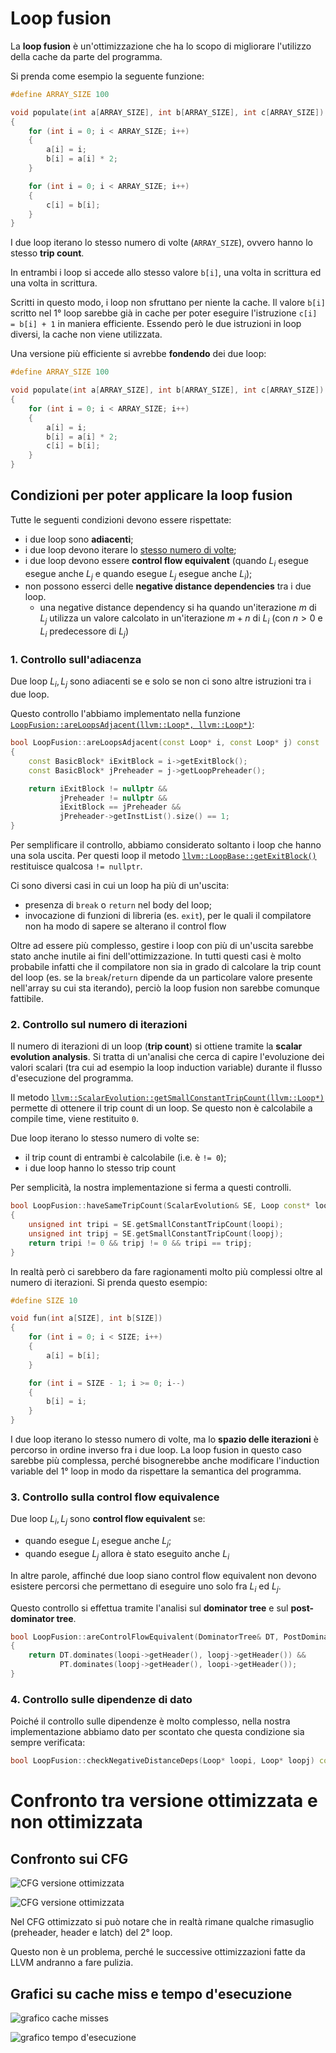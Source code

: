 # Loop fusion

La **loop fusion** è un'ottimizzazione che ha lo scopo di migliorare l'utilizzo della cache da parte del programma.

Si prenda come esempio la seguente funzione:

``` c
#define ARRAY_SIZE 100

void populate(int a[ARRAY_SIZE], int b[ARRAY_SIZE], int c[ARRAY_SIZE])
{
    for (int i = 0; i < ARRAY_SIZE; i++)
    {
        a[i] = i;
        b[i] = a[i] * 2;
    }

    for (int i = 0; i < ARRAY_SIZE; i++)
    {
        c[i] = b[i];
    }
}
```

I due loop iterano lo stesso numero di volte (`ARRAY_SIZE`), ovvero hanno lo stesso **trip count**.

In entrambi i loop si accede allo stesso valore `b[i]`, una volta in scrittura ed una volta in scrittura.

Scritti in questo modo, i loop non sfruttano per niente la cache. Il valore `b[i]` scritto nel 1° loop sarebbe già in cache per poter eseguire l'istruzione `c[i] = b[i] + 1` in maniera efficiente. Essendo però le due istruzioni in loop diversi, la cache non viene utilizzata.

Una versione più efficiente si avrebbe **fondendo** dei due loop:
``` c
#define ARRAY_SIZE 100

void populate(int a[ARRAY_SIZE], int b[ARRAY_SIZE], int c[ARRAY_SIZE])
{
    for (int i = 0; i < ARRAY_SIZE; i++)
    {
        a[i] = i;
        b[i] = a[i] * 2;
        c[i] = b[i];
    }
}
```

## Condizioni per poter applicare la loop fusion

Tutte le seguenti condizioni devono essere rispettate:

- i due loop sono **adiacenti**;
- i due loop devono iterare lo <u>stesso numero di volte</u>;
- i due loop devono essere **control flow equivalent** (quando $L_i$ esegue esegue anche $L_j$ e quando esegue $L_j$ esegue anche $L_i$);
- non possono esserci delle **negative distance dependencies** tra i due loop.
  - una negative distance dependency si ha quando un'iterazione $m$ di $L_j$ utilizza un valore calcolato in un'iterazione $m + n$ di $L_i$ (con $n > 0$ e $L_i$ predecessore di $L_j$)

### 1. Controllo sull'adiacenza

Due loop $L_i, L_j$ sono adiacenti se e solo se non ci sono altre istruzioni tra i due loop.

Questo controllo l'abbiamo implementato nella funzione [`LoopFusion::areLoopsAdjacent(llvm::Loop*, llvm::Loop*)`](https://github.com/rickysixx/Linguaggi-e-Compilatori-2022-2023/blob/LoopFusion/LoopFusion/lib/LoopFusion.cpp#LL53C24-L53C24):

``` c++
bool LoopFusion::areLoopsAdjacent(const Loop* i, const Loop* j) const
{
    const BasicBlock* iExitBlock = i->getExitBlock();
    const BasicBlock* jPreheader = j->getLoopPreheader();

    return iExitBlock != nullptr &&
           jPreheader != nullptr &&
           iExitBlock == jPreheader &&
           jPreheader->getInstList().size() == 1;
}
```

Per semplificare il controllo, abbiamo considerato soltanto i loop che hanno una sola uscita. Per questi loop il metodo [`llvm::LoopBase::getExitBlock()`](https://llvm.org/doxygen/classllvm_1_1LoopBase.html#ab48af53a5000ecede46c76dabb4578d2) restituisce qualcosa `!= nullptr`.

Ci sono diversi casi in cui un loop ha più di un'uscita:
- presenza di `break` o `return` nel body del loop;
- invocazione di funzioni di libreria (es. `exit`), per le quali il compilatore non ha modo di sapere se alterano il control flow

Oltre ad essere più complesso, gestire i loop con più di un'uscita sarebbe stato anche inutile ai fini dell'ottimizzazione. In tutti questi casi è molto probabile infatti che il compilatore non sia in grado di calcolare la trip count del loop (es. se la `break`/`return` dipende da un particolare valore presente nell'array su cui sta iterando), perciò la loop fusion non sarebbe comunque fattibile.

### 2. Controllo sul numero di iterazioni

Il numero di iterazioni di un loop (**trip count**) si ottiene tramite la **scalar evolution analysis**. Si tratta di un'analisi che cerca di capire l'evoluzione dei valori scalari (tra cui ad esempio la loop induction variable) durante il flusso d'esecuzione del programma.

Il metodo [`llvm::ScalarEvolution::getSmallConstantTripCount(llvm::Loop*)`](https://llvm.org/doxygen/classllvm_1_1ScalarEvolution.html#abec0c616087c002528fcf80c6583eadd) permette di ottenere il trip count di un loop. Se questo non è calcolabile a compile time, viene restituito `0`.

Due loop iterano lo stesso numero di volte se:
- il trip count di entrambi è calcolabile (i.e. è `!= 0`);
- i due loop hanno lo stesso trip count

Per semplicità, la nostra implementazione si ferma a questi controlli.

``` c++
bool LoopFusion::haveSameTripCount(ScalarEvolution& SE, Loop const* loopi, Loop const* loopj) const
{
    unsigned int tripi = SE.getSmallConstantTripCount(loopi);
    unsigned int tripj = SE.getSmallConstantTripCount(loopj);
    return tripi != 0 && tripj != 0 && tripi == tripj;
}
```

In realtà però ci sarebbero da fare ragionamenti molto più complessi oltre al numero di iterazioni. Si prenda questo esempio:

``` c
#define SIZE 10

void fun(int a[SIZE], int b[SIZE])
{
    for (int i = 0; i < SIZE; i++)
    {
        a[i] = b[i];
    }

    for (int i = SIZE - 1; i >= 0; i--)
    {
        b[i] = i;
    }
}
```

I due loop iterano lo stesso numero di volte, ma lo **spazio delle iterazioni** è percorso in ordine inverso fra i due loop. La loop fusion in questo caso sarebbe più complessa, perché bisognerebbe anche modificare l'induction variable del 1° loop in modo da rispettare la semantica del programma.

### 3. Controllo sulla control flow equivalence

Due loop $L_i, L_j$ sono **control flow equivalent** se:
- quando esegue $L_i$ esegue anche $L_j$;
- quando esegue $L_j$ allora è stato eseguito anche $L_i$

In altre parole, affinché due loop siano control flow equivalent non devono esistere percorsi che permettano di eseguire uno solo fra $L_i$ ed $L_j$.

Questo controllo si effettua tramite l'analisi sul **dominator tree** e sul **post-dominator tree**.

``` c++
bool LoopFusion::areControlFlowEquivalent(DominatorTree& DT, PostDominatorTree& PT, const Loop* loopi, const Loop* loopj) const
{
    return DT.dominates(loopi->getHeader(), loopj->getHeader()) &&
           PT.dominates(loopj->getHeader(), loopi->getHeader());
}
```

### 4. Controllo sulle dipendenze di dato

Poiché il controllo sulle dipendenze è molto complesso, nella nostra implementazione abbiamo dato per scontato che questa condizione sia sempre verificata:

``` c++
bool LoopFusion::checkNegativeDistanceDeps(Loop* loopi, Loop* loopj) const { return true; }
```

# Confronto tra versione ottimizzata e non ottimizzata

## Confronto sui CFG

![CFG versione ottimizzata](cfg/populate.svg)

![CFG versione ottimizzata](cfg/populate.opt.svg)

Nel CFG ottimizzato si può notare che in realtà rimane qualche rimasuglio (preheader, header e latch) del 2° loop.

Questo non è un problema, perché le successive ottimizzazioni fatte da LLVM andranno a fare pulizia.

## Grafici su cache miss e tempo d'esecuzione

![grafico cache misses](diagrams/diagram_cache.svg)

![grafico tempo d'esecuzione](diagrams/diagram_exec.svg)

